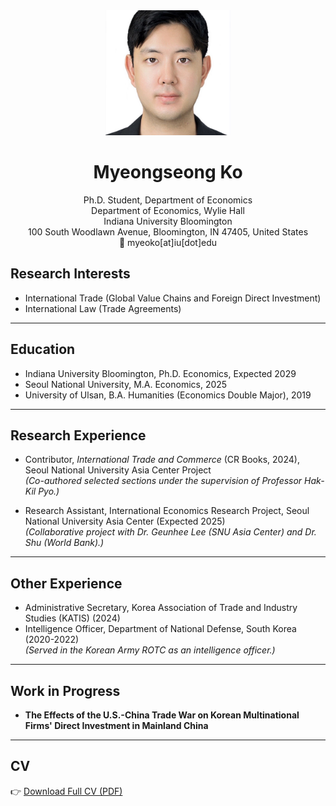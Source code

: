 <div align="center">

<img src="/profile.jpg" width="200" alt="Myeongseong Ko">

# Myeongseong Ko

Ph.D. Student, Department of Economics  
Department of Economics, Wylie Hall  
Indiana University Bloomington  
100 South Woodlawn Avenue, Bloomington, IN 47405, United States  
📧 myeoko[at]iu[dot]edu  

</div>

## Research Interests
- International Trade (Global Value Chains and Foreign Direct Investment)
- International Law (Trade Agreements)
---

## Education
- Indiana University Bloomington, Ph.D. Economics, Expected 2029
- Seoul National University, M.A. Economics, 2025
- University of Ulsan, B.A. Humanities (Economics Double Major), 2019

---
## Research Experience
- Contributor, _International Trade and Commerce_ (CR Books, 2024), Seoul National University Asia Center Project  
  *(Co-authored selected sections under the supervision of Professor Hak-Kil Pyo.)*

- Research Assistant, International Economics Research Project, Seoul National University Asia Center (Expected 2025)  
  *(Collaborative project with Dr. Geunhee Lee (SNU Asia Center) and Dr. Shu (World Bank).)*

---

## Other Experience
- Administrative Secretary, Korea Association of Trade and Industry Studies (KATIS) (2024)  
- Intelligence Officer, Department of National Defense, South Korea (2020-2022)  
  *(Served in the Korean Army ROTC as an intelligence officer.)*
  
---

## Work in Progress
- **The Effects of the U.S.-China Trade War on Korean Multinational Firms' Direct Investment in Mainland China**

---

## CV
👉 [Download Full CV (PDF)](/Curriculum_Vitae_MyeongseongKo_20240427.pdf)
